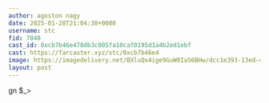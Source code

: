 ```yaml
---
author: agoston nagy
date: 2025-01-28T21:04:38+0000
username: stc
fid: 7048
cast_id: 0xcb7b46e478db3c005fa10caf0195d1a4b2ed1ebf
cast: https://farcaster.xyz/stc/0xcb7b46e4
image: https://imagedelivery.net/BXluQx4ige9GuW0Ia56BHw/dcc1e393-13ed-4365-8d31-e40d90434100/original
layout: post
---
```


gn $\_>

<img src='https://imagedelivery.net/BXluQx4ige9GuW0Ia56BHw/dcc1e393-13ed-4365-8d31-e40d90434100/original' alt='' referrerpolicy='no-referrer'/>

